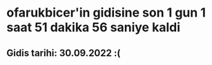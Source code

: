 # ofarukbicer'in gidisine son 1 gun 1 saat 51 dakika 56 saniye kaldi

## Gidis tarihi: 30.09.2022 :(